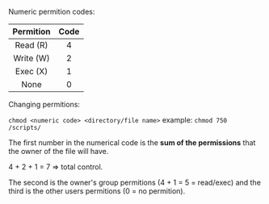 Numeric permition codes:

Permition| Code
:-------:|:----:
Read (R) | 4
Write (W)| 2
Exec (X) | 1
None     | 0 

Changing permitions:

`chmod <numeric code> <directory/file name>`
example:
`chmod 750 /scripts/`

The first number in the numerical code is the **sum of the permissions** that the owner of the file will have. 

 4 + 2 + 1 = 7 => total control.

 The second is the owner's group permitions (4 + 1 = 5 = read/exec) and the third is the other users permitions (0 = no permition).

